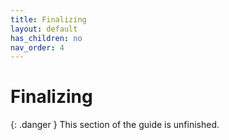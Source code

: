 ```yaml
---
title: Finalizing
layout: default
has_children: no
nav_order: 4
---
```


# Finalizing

{: .danger }
This section of the guide is unfinished.